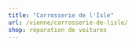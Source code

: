 ```yaml
---
title: "Carrosserie de l'Isle"
url: /vienne/carrosserie-de-lisle/
shop: réparation de voitures
---
```

